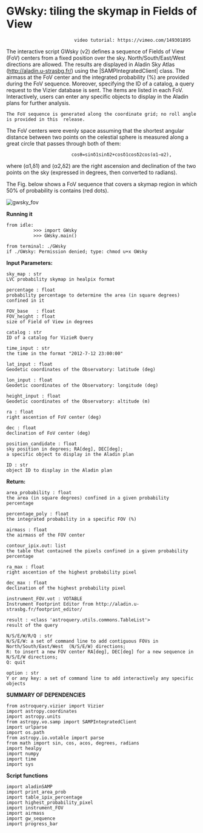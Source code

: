 # GWsky: tiling the skymap in Fields of View
                             video tutorial: https://vimeo.com/149301895
The interactive script GWsky (v2) defines a sequence of Fields of View (FoV) centers from a fixed position over the sky. North/South/East/West directions are allowed. The results are displayed in Aladin Sky Atlas (http://aladin.u-strasbg.fr/) using the |SAMPIntegratedClient| class. The airmass at the FoV center and the integrated probability (%) are provided during the FoV sequence. Moreover, specifying the ID of a catalog, a query request to the Vizier database is sent. The items are listed in each FoV. 
Interactively, users can enter any specific objects to display in the Aladin plans for further analysis.
    
    The FoV sequence is generated along the coordinate grid; no roll angle is provided in this  release.
The FoV centers were evenly space assuming that the shortest angular distance between two points on the celestial sphere is measured along a great circle that passes through both of them:

                            cosθ=sinδ1sinδ2+cosδ1cosδ2cos(α1−α2), 
where (α1,δ1) and (α2,δ2) are the right ascension and declination of the two points on the sky (expressed in degrees, then converted to radians).

The Fig. below shows a FoV sequence that covers a skymap region in which 50% of probability is contains (red dots).

![gwsky_fov](https://cloud.githubusercontent.com/assets/11920251/11462523/da085a7a-9715-11e5-959a-5a89076b1e1e.jpg)

**Running it**

    from idle:  
              >>> import GWsky 
              >>> GWsky.main() 
    
    from terminal: ./GWsky
    if ./GWsky: Permission denied; type: chmod u+x GWsky


**Input Parameters:**


    sky_map : str 
    LVC probability skymap in healpix format

    percentage : float
    probability percentage to determine the area (in square degrees) confined in it

    FOV_base   : float
    FOV_height : float
    size of Field of View in degrees
    
    catalog : str
    ID of a catalog for VizieR Query
    
    time_input : str
    the time in the format "2012-7-12 23:00:00"

    lat_input : float
    Geodetic coordinates of the Observatory: latitude (deg)

    lon_input : float
    Geodetic coordinates of the Observatory: longitude (deg)

    height_input : float
    Geodetic coordinates of the Observatory: altitude (m)

    ra : float
    right ascention of FoV center (deg)

    dec : float
    declination of FoV center (deg)
    
    position_candidate : float
    sky position in degrees; RA[deg], DEC[deg];
    a specific object to display in the Aladin plan
    
    ID : str
    object ID to display in the Aladin plan


**Return:**

    area_probability : float
    the area (in square degrees) confined in a given probability percentage

    percentage_poly : float
    the integrated probability in a specific FOV (%)

    airmass : float
    the airmass of the FOV center

    contour_ipix.out: list
    the table that contained the pixels confined in a given probability percentage

    ra_max : float
    right ascention of the highest probability pixel
    
    dec_max : float
    declination of the highest probability pixel

    instrument_FOV.vot : VOTABLE
    Instrument Footprint Editor from http://aladin.u-strasbg.fr/footprint_editor/
    
    result : <class 'astroquery.utils.commons.TableList'>
    result of the query

    N/S/E/W/R/Q : str
    N/S/E/W: a set of command line to add contiguous FOVs in North/South/East/West  (N/S/E/W) directions;
    R: to insert a new FOV center RA[deg], DEC[deg] for a new sequence in N/S/E/W directions;
    Q: quit
    
    option : str
    Y or any key: a set of command line to add interactively any specific objects
    
**SUMMARY OF DEPENDENCIES**

    from astroquery.vizier import Vizier
    import astropy.coordinates 
    import astropy.units 
    from astropy.vo.samp import SAMPIntegratedClient
    import urlparse
    import os.path
    from astropy.io.votable import parse
    from math import sin, cos, acos, degrees, radians
    import healpy
    import numpy
    import time                                                                   
    import sys 

**Script functions**

    import aladinSAMP
    import print_area_prob 
    import table_ipix_percentage 
    import highest_probability_pixel 
    import instrument_FOV 
    import airmass 
    import gw_sequence
    import progress_bar
